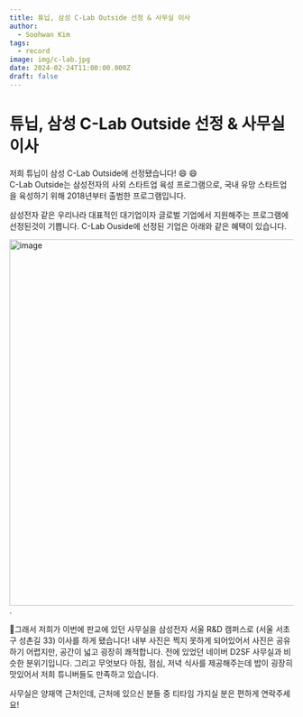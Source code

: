 ```yaml
---
title: 튜닙, 삼성 C-Lab Outside 선정 & 사무실 이사
author:
  - Soohwan Kim
tags:
  - record
image: img/c-lab.jpg
date: 2024-02-24T11:00:00.000Z
draft: false
---
```


# 튜닙, 삼성 C-Lab Outside 선정 & 사무실 이사
  
저희 튜닙이 삼성 C-Lab Outside에 선정됐습니다! 😄 😄    
C-Lab Outside는 삼성전자의 사외 스타트업 육성 프로그램으로, 국내 유망 스타트업을 육성하기 위해 2018년부터 출범한 프로그램입니다.    

삼성전자 같은 우리나라 대표적인 대기업이자 글로벌 기업에서 지원해주는 프로그램에 선정된것이 기쁩니다. C-Lab Ouside에 선정된 기업은 아래와 같은 혜택이 있습니다.

<img width="650" alt="image" src="https://github.com/sooftware/sooftware.io/assets/42150335/e35734cf-adc3-4160-ab08-5dff23240b34">. 
  
그래서 저희가 이번에 판교에 있던 사무실을 삼성전자 서울 R&D 캠퍼스로 (서울 서초구 성촌길 33) 이사를 하게 됐습니다! 내부 사진은 찍지 못하게 되어있어서 사진은 공유하기 어렵지만, 공간이 넓고 굉장히 쾌적합니다. 전에 있었던 네이버 D2SF 사무실과 비슷한 분위기입니다. 그리고 무엇보다 아침, 점심, 저녁 식사를 제공해주는데 밥이 굉장히 맛있어서 저희 튜니버들도 만족하고 있습니다.  

사무실은 양재역 근처인데, 근처에 있으신 분들 중 티타임 가지실 분은 편하게 연락주세요!